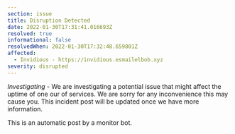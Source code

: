```yaml
---
section: issue
title: Disruption Detected
date: 2022-01-30T17:31:41.016693Z
resolved: true
informational: false
resolvedWhen: 2022-01-30T17:32:48.659801Z
affected:
  - Invidious - https://invidious.esmailelbob.xyz
severity: disrupted
---
```

*Investigating* - We are investigating a potential issue that might affect the uptime of one our of services. We are sorry for any inconvenience this may cause you. This incident post will be updated once we have more information.

This is an automatic post by a monitor bot.
        